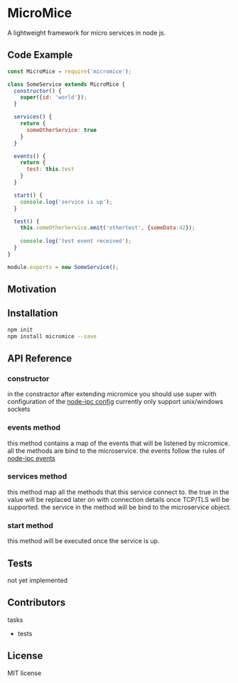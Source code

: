 # MicroMice
A lightweight framework for micro services in node js.

## Code Example

```js
const MicroMice = require('micromice');

class SomeService extends MicroMice {
  constructor() {
    super({id: 'world'});
  }

  services() {
    return {
      someOtherService: true
    }
  }

  events() {
    return {
      test: this.test
    }
  }

  start() {
    console.log('service is up');
  }

  test() {
    this.someOtherService.emit('othertest', {someData:42});
    
    console.log('test event received');
  }
}

module.exports = new SomeService();
```

## Motivation


## Installation

```bash
npm init
npm install micromice --save
```

## API Reference

### constructor
in the constractor after extending micromice you should use super with configuration of the [node-ipc config](https://www.npmjs.com/package/node-ipc#ipc-config) currently only support unix/windows sockets

### events method
this method contains a map of the events that will be listened by micromice. all the methods are bind to the microservice.
the events follow the rules of [node-ipc events](https://www.npmjs.com/package/node-ipc#ipc-config)


### services method
this method map all the methods that this service connect to. the true in the value will be replaced later on with connection details once TCP/TLS will be supported.
the service in the method will be bind to the microservice object.

### start method
this method will be executed once the service is up.

## Tests
not yet implemented

## Contributors

tasks
* tests

## License

MIT license
